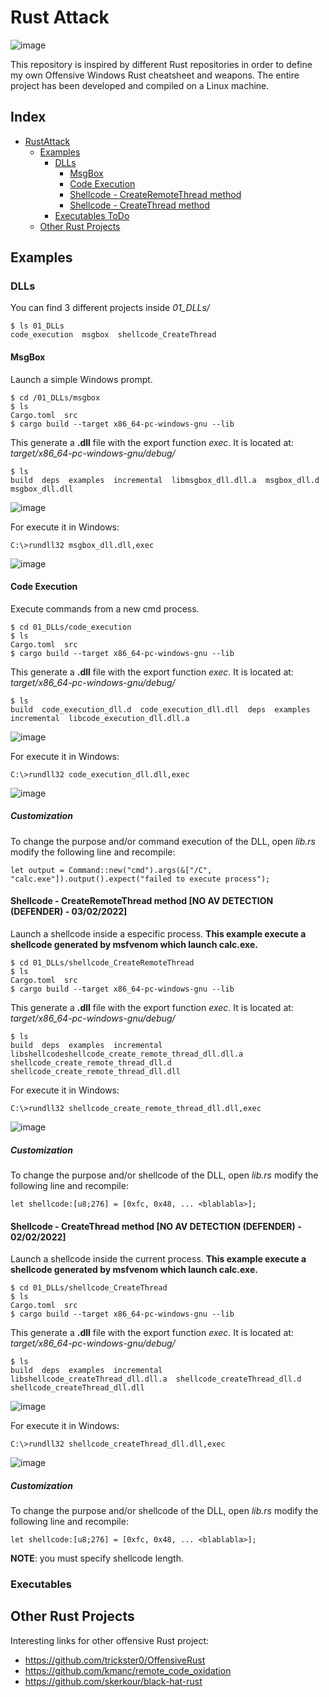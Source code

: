 # Rust Attack

![image](https://user-images.githubusercontent.com/78645074/152182659-b52176eb-07e2-49e9-af39-7304d097f077.png)


This repository is inspired by different Rust repositories in order to define my own Offensive Windows Rust cheatsheet and weapons.
The entire project has been developed and compiled on a Linux machine.

## Index

- [RustAttack](#rustattack)
  * [Examples](#examples)
    * [DLLs](#dlls)
      - [MsgBox](#msgbox)
      - [Code Execution](#code-execution)
      - [Shellcode - CreateRemoteThread method](#shellcode---createremotethread-method-no-av-detection-defender---03022022)
      - [Shellcode - CreateThread method](#shellcode---createthread-method-no-av-detection-defender---02022022)
    * [Executables ToDo](#executables)
  * [Other Rust Projects](#other-rust-projects)

## Examples

### DLLs
You can find 3 different projects inside _01_DLLs/_
```
$ ls 01_DLLs
code_execution  msgbox  shellcode_CreateThread
```
#### MsgBox
Launch a simple Windows prompt.

```
$ cd /01_DLLs/msgbox
$ ls
Cargo.toml  src
$ cargo build --target x86_64-pc-windows-gnu --lib
```
This generate a **.dll** file with the export function _exec_. It is located at: _target/x86_64-pc-windows-gnu/debug/_
```
$ ls
build  deps  examples  incremental  libmsgbox_dll.dll.a  msgbox_dll.d  msgbox_dll.dll
```
![image](https://user-images.githubusercontent.com/78645074/152153443-d6f23873-1c49-4189-929c-acd127edac77.png)


For execute it in Windows:

```
C:\>rundll32 msgbox_dll.dll,exec
```
![image](https://user-images.githubusercontent.com/78645074/152153601-f6f3656f-ae6b-4868-b9e0-14409fbef73f.png)


#### Code Execution
Execute commands from a new cmd process.

```
$ cd 01_DLLs/code_execution
$ ls
Cargo.toml  src
$ cargo build --target x86_64-pc-windows-gnu --lib
```

This generate a **.dll** file with the export function _exec_. It is located at: _target/x86_64-pc-windows-gnu/debug/_
```
$ ls
build  code_execution_dll.d  code_execution_dll.dll  deps  examples  incremental  libcode_execution_dll.dll.a
```
![image](https://user-images.githubusercontent.com/78645074/152176734-f562faaa-6082-46bd-b391-1ebfd8c5c830.png)

For execute it in Windows:

```
C:\>rundll32 code_execution_dll.dll,exec
```

![image](https://user-images.githubusercontent.com/78645074/152177263-05b67e8d-03db-4037-909a-9ef93ca21cba.png)

##### Customization
To change the purpose and/or command execution of the DLL, open _lib.rs_ modify the following line and recompile:

```
let output = Command::new("cmd").args(&["/C", "calc.exe"]).output().expect("failed to execute process");
```
#### Shellcode - CreateRemoteThread method [NO AV DETECTION (DEFENDER) - 03/02/2022]
Launch a shellcode inside a especific process. **This example execute a shellcode generated by msfvenom which launch calc.exe.**

```
$ cd 01_DLLs/shellcode_CreateRemoteThread
$ ls
Cargo.toml  src
$ cargo build --target x86_64-pc-windows-gnu --lib
```

This generate a **.dll** file with the export function _exec_. It is located at: _target/x86_64-pc-windows-gnu/debug/_
```
$ ls
build  deps  examples  incremental  libshellcodeshellcode_create_remote_thread_dll.dll.a  shellcode_create_remote_thread_dll.d  shellcode_create_remote_thread_dll.dll
```

For execute it in Windows:

```
C:\>rundll32 shellcode_create_remote_thread_dll.dll,exec
```

![image](https://user-images.githubusercontent.com/78645074/152311940-409a60a4-02e4-4f24-b229-98f7e348c9f0.png)


##### Customization
To change the purpose and/or shellcode of the DLL, open _lib.rs_ modify the following line and recompile:

```
let shellcode:[u8;276] = [0xfc, 0x48, ... <blablabla>];
```

#### Shellcode - CreateThread method [NO AV DETECTION (DEFENDER) - 02/02/2022]
Launch a shellcode inside the current process. **This example execute a shellcode generated by msfvenom which launch calc.exe.**

```
$ cd 01_DLLs/shellcode_CreateThread
$ ls
Cargo.toml  src
$ cargo build --target x86_64-pc-windows-gnu --lib
```

This generate a **.dll** file with the export function _exec_. It is located at: _target/x86_64-pc-windows-gnu/debug/_
```
$ ls
build  deps  examples  incremental  libshellcode_createThread_dll.dll.a  shellcode_createThread_dll.d  shellcode_createThread_dll.dll
```
![image](https://user-images.githubusercontent.com/78645074/152154583-b85ad5db-d9eb-4d3d-b7dc-2214064c4db6.png)

For execute it in Windows:

```
C:\>rundll32 shellcode_createThread_dll.dll,exec
```
![image](https://user-images.githubusercontent.com/78645074/152155070-9699ac8f-cb8d-4014-8be1-8c9e8155c596.png)

##### Customization
To change the purpose and/or shellcode of the DLL, open _lib.rs_ modify the following line and recompile:

```
let shellcode:[u8;276] = [0xfc, 0x48, ... <blablabla>];
```

**NOTE**: you must specify shellcode length.

### Executables

## Other Rust Projects

Interesting links for other offensive Rust project:
- https://github.com/trickster0/OffensiveRust
- https://github.com/kmanc/remote_code_oxidation
- https://github.com/skerkour/black-hat-rust
